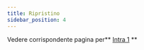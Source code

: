 ```yaml
---
title: Ripristino
sidebar_position: 4
---
```


Vedere corrispondente pagina per** [Intra 1](/docs/finance-area/declarations/intrastat/automatic-creation-intrastat1/restore) **






